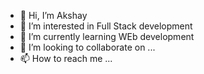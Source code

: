 - 👋 Hi, I’m Akshay
- 👀 I’m interested in Full Stack development 
- 🌱 I’m currently learning WEb  development 
- 💞️ I’m looking to collaborate on ...
- 📫 How to reach me ...

<!---
2-akshay/2-akshay is a ✨ special ✨ repository because its `README.md` (this file) appears on your GitHub profile.
You can click the Preview link to take a look at your changes.
--->
